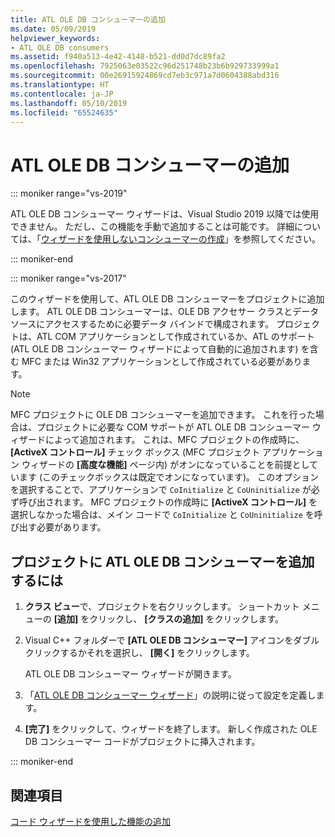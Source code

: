 ```yaml
---
title: ATL OLE DB コンシューマーの追加
ms.date: 05/09/2019
helpviewer_keywords:
- ATL OLE DB consumers
ms.assetid: f940a513-4e42-4148-b521-dd0d7dc89fa2
ms.openlocfilehash: 7925063e03522c96d251748b23b6b929733999a1
ms.sourcegitcommit: 00e26915924869cd7eb3c971a7d0604388abd316
ms.translationtype: HT
ms.contentlocale: ja-JP
ms.lasthandoff: 05/10/2019
ms.locfileid: "65524635"
---
```

# <a name="adding-an-atl-ole-db-consumer"></a>ATL OLE DB コンシューマーの追加

::: moniker range="vs-2019"

ATL OLE DB コンシューマー ウィザードは、Visual Studio 2019 以降では使用できません。 ただし、この機能を手動で追加することは可能です。 詳細については、「[ウィザードを使用しないコンシューマーの作成](../../data/oledb/creating-a-consumer-without-using-a-wizard.md)」を参照してください。

::: moniker-end

::: moniker range="vs-2017"

このウィザードを使用して、ATL OLE DB コンシューマーをプロジェクトに追加します。 ATL OLE DB コンシューマーは、OLE DB アクセサー クラスとデータ ソースにアクセスするために必要データ バインドで構成されます。 プロジェクトは、ATL COM アプリケーションとして作成されているか、ATL のサポート (ATL OLE DB コンシューマー ウィザードによって自動的に追加されます) を含む MFC または Win32 アプリケーションとして作成されている必要があります。

> [!NOTE]
> MFC プロジェクトに OLE DB コンシューマーを追加できます。 これを行った場合は、プロジェクトに必要な COM サポートが ATL OLE DB コンシューマー ウィザードによって追加されます。 これは、MFC プロジェクトの作成時に、 **[ActiveX コントロール]** チェック ボックス (MFC プロジェクト アプリケーション ウィザードの **[高度な機能]** ページ内) がオンになっていることを前提としています (このチェックボックスは既定でオンになっています)。 このオプションを選択することで、アプリケーションで `CoInitialize` と `CoUninitialize` が必ず呼び出されます。 MFC プロジェクトの作成時に **[ActiveX コントロール]** を選択しなかった場合は、メイン コードで `CoInitialize` と `CoUninitialize` を呼び出す必要があります。

## <a name="to-add-an-atl-ole-db-consumer-to-your-project"></a>プロジェクトに ATL OLE DB コンシューマーを追加するには

1. **クラス ビュー**で、プロジェクトを右クリックします。 ショートカット メニューの **[追加]** をクリックし、 **[クラスの追加]** をクリックします。

1. Visual C++ フォルダーで **[ATL OLE DB コンシューマー]** アイコンをダブルクリックするかそれを選択し、 **[開く]** をクリックします。

   ATL OLE DB コンシューマー ウィザードが開きます。

1. 「[ATL OLE DB コンシューマー ウィザード](../../atl/reference/atl-ole-db-consumer-wizard.md)」の説明に従って設定を定義します。

1. **[完了]** をクリックして、ウィザードを終了します。 新しく作成された OLE DB コンシューマー コードがプロジェクトに挿入されます。

::: moniker-end

## <a name="see-also"></a>関連項目

[コード ウィザードを使用した機能の追加](../../ide/adding-functionality-with-code-wizards-cpp.md)
